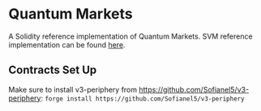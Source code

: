 # Quantum Markets

A Solidity reference implementation of Quantum Markets. SVM reference implementation can be found [here](https://github.com/Sofianel5/quantum-markets-svm/tree/master).

## Contracts Set Up

Make sure to install v3-periphery from https://github.com/Sofianel5/v3-periphery:
`forge install https://github.com/Sofianel5/v3-periphery`
